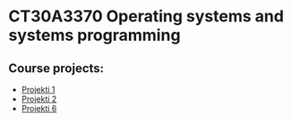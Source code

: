 # CT30A3370 Operating systems and systems programming
## Course projects: 
- [Projekti 1](https://github.com/j00lie/OSprojects/tree/main/p1)
- [Projekti 2](https://github.com/j00lie/OSprojects/tree/main/p2)
- [Projekti 6](https://github.com/j00lie/OSprojects/tree/main/p6)
